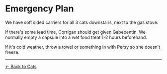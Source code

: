 # Emergency Plan 

We have soft sided carriers for all 3 cats downstairs, next to the gas stove. 

If there's some lead time, Corrigan should get given Gabepentin. We normally empty a capsule into a wet food treat 1-2 hours beforehand. 

If it's cold weather, throw a towel or something in with Persy so she doesn't freeze. 

---
[← Back to Cats](README.md)
